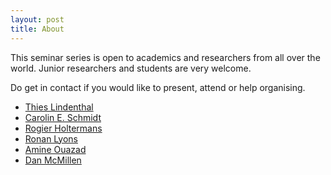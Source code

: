 ```yaml
---
layout: post
title: About
---
```


This seminar series is open to academics and researchers from all over the world. Junior researchers and students are very welcome.

Do get in contact if you would like to present, attend or help organising.

- [Thies Lindenthal](https://www.lindenthal.eu)
- [Carolin E. Schmidt](http://www.carolinschmidt.de/)
- [Rogier Holtermans](https://www.rogierholtermans.com)
- [Ronan Lyons](https://www.ronanlyons.com)
- [Amine Ouazad](https://www.ouazad.com/)
- [Dan McMillen](https://business.uic.edu/profiles/mcmillen-dan/)
